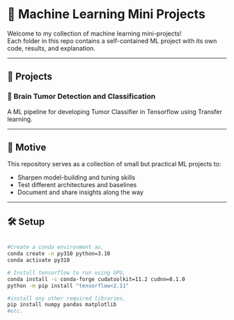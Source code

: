 # 🧠 Machine Learning Mini Projects

Welcome to my collection of machine learning mini-projects!  
Each folder in this repo contains a self-contained ML project with its own code, results, and explanation.

---

## 📂 Projects

### 🧠 Brain Tumor Detection and Classification
A ML pipeline for developing Tumor Classifier in Tensorflow using Transfer learning.

---

## 📌 Motive

This repository serves as a collection of small but practical ML projects to:
- Sharpen model-building and tuning skills
- Test different architectures and baselines
- Document and share insights along the way

---

## 🛠️ Setup

```bash

#Create a conda environment as,
conda create -n py310 python=3.10
conda activate py310

# Install tensorflow to run using GPU,
conda install -c conda-forge cudatoolkit=11.2 cudnn=8.1.0
python -m pip install "tensorflow<2.11"

#install any other required libraries,
pip install numpy pandas matplotlib
#etc.

